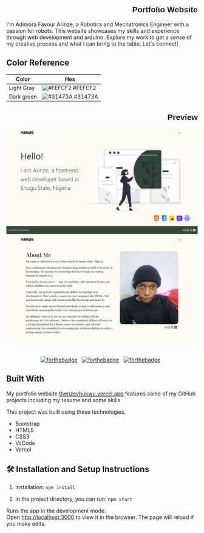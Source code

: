 <h2 align="end" style="font-family: Arial,ui-monospace">
  Portfolio Website
</h2>
I'm Adimora Favour Arinze, a Robotics and Mechatronics Engineer with a passion for robots. This website showcases my skills and experience through web development  and arduino. Explore my work to get a sense of my creative process and what I can bring to the table. Let's connect!

## Color Reference

| Color         | Hex                                                              |
|---------------|------------------------------------------------------------------|
| Light Gray    | ![#FEFCF2](https://via.placeholder.com/10/fefcf2?text=+) #FEFCF2 |
| Dark green    | ![#31473A](https://via.placeholder.com/10/31473a?text=+) #31473A |

<h2 align="end" style="font-family: Arial,ui-monospace">
  Preview
</h2>

<div align="center">
  <img alt="Demo" src="assets/index-page.png"/>
  <img alt="Demo" src="assets/about-page.png" />
</div>

<br/>

<center>

[![forthebadge](https://forthebadge.com/images/badges/built-with-love.svg)](https://forthebadge.com) &nbsp;
[![forthebadge](https://forthebadge.com/images/badges/made-with-javascript.svg)](https://forthebadge.com) &nbsp;
[![forthebadge](https://forthebadge.com/images/badges/open-source.svg)](https://forthebadge.com) &nbsp;

</center>

## Built With

My portfolio website <a href="https://thenzevhukwu.vercel.app/" target="_blank">thenzevhukwu.vercel.app</a> features some of my GitHub projects including my resume and some skills<br/>

This project was built using these technologies.

- Bootstrap
- HTML5
- CSS3
- VsCode
- Vercel


## 🛠 Installation and Setup Instructions

1. Installation: `npm install`

2. In the project directory, you can run: `npm start`

Runs the app in the development mode.\
Open [http://localhost:3000](http://localhost:3000) to view it in the browser.
The page will reload if you make edits.
